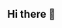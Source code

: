 ## Hi there 👋

<!--
**AnaQuinto/AnaQuinto** is a ✨ _special_ ✨ repository because its `README.md` (this file) appears on your GitHub profile.


- 🌱 I’m currently learning linguage PHP,MySQL, Git and GitHub
- 🤔 I’m looking for help with Python
- 💬 Tell me about programming.
- 📫 How to reach me: anapaulafranco779@gmail.com
- ⚡ Fun fact: I take a technical course at Etec in Taboão da Serra.
I seek to create experiences and improve hard anad soft skills in the area of ​​programming.
